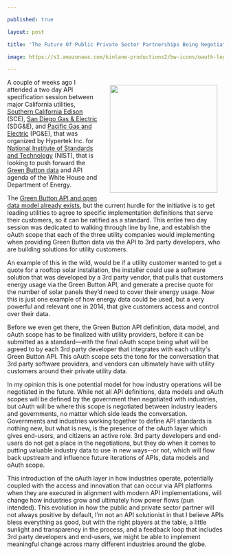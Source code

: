 ---
published: true
layout: post
title: 'The Future Of Public Private Sector Partnerships Being Negotiated At The API oAuth Scope Level'
image: https://s3.amazonaws.com/kinlane-productions2/bw-icons/oauth-logo.png
---

<p><img style="padding: 15px;" src="https://s3.amazonaws.com/kinlane-productions2/bw-icons/oauth-logo.png" alt="" width="250" align="right" />
<p>A couple of weeks ago I attended a two day API specification session between major California utilities, <a href="https://www.sce.com">Southern California Edison</a> (SCE), <a href="http://www.sdge.com/">San Diego Gas &amp; Electric</a> (SDG&amp;E), and <a href="http://www.pge.com/">Pacific Gas and Electric</a> (PG&amp;E), that was organized by Hypertek Inc. for <a href="http://www.nist.gov/">National Institute of Standards and Technology</a> (NIST), that is looking to push forward the <a href="http://www.greenbuttondata.org/">Green Button data</a> and API agenda of the White House and Department of Energy.
<p>The <a href="https://energyos.github.io/OpenESPI-GreenButton-API-Documentation/">Green Button API and open data model already exists</a>, but the current hurdle for the initiative is to get leading utilities to agree to specific implementation definitions that serve their customers, so it can be ratified as a standard. This entire two day session was dedicated to walking through line by line, and establish the oAuth scope that each of the three utility companies would implementing when providing Green Button data via the API to 3rd party developers, who are building solutions for utility customers.
<p>An example of this in the wild, would be if a utility customer wanted to get a quote for a rooftop solar installation, the installer could use a software solution that was developed by a 3rd party vendor, that pulls that customers energy usage via the Green Button API, and generate a precise quote for the number of solar panels they&rsquo;d need to cover their energy usage. Now this is just one example of how energy data could be used, but a very powerful and relevant one in 2014, that give customers access and control over their data.
<p>Before we even get there, the Green Button API definition, data model, and oAuth scope has to be finalized with utility providers, before it can be submitted as a standard&mdash;with the final oAuth scope being what will be agreed to by each 3rd party developer that integrates with each utility's Green Button API. This oAuth scope sets the tone for the conversation that 3rd party software providers, and vendors can ultimately have with utility customers around their private utility data.
<p>In my opinion this is one potential model for how industry operations will be negotiated in the future. While not all API definitions, data models and oAuth scopes will be defined by the government then negotiated with industries, but oAuth will be where this scope is negotiated between industry leaders and governments, no matter which side leads the conversation. Governments and industries working together to define API standards is nothing new, but what is new, is the presence of the oAuth layer which gives end-users, and citizens an active role. 3rd party developers and end-users do not get a place in the negotiations, but they do when it comes to putting valuable industry data to use in new ways--or not, which will flow back upstream and influence future iterations of APIs, data models and oAuth scope.
<p>This introduction of the oAuth layer in how industries operate, potentially coupled with the access and innovation that can occur via API platforms when they are executed in alignment with modern API implementations, will change how industries grow and ultimately how power flows (pun intended). This evolution in how the public and private sector partner will not always positive by default, I&rsquo;m not an API solutionist in that I believe APIs bless everything as good, but with the right players at the table, a little sunlight and transparency in the process, and a feedback loop that includes 3rd party developers and end-users, we might be able to implement meaningful change across many different industries around the globe.

